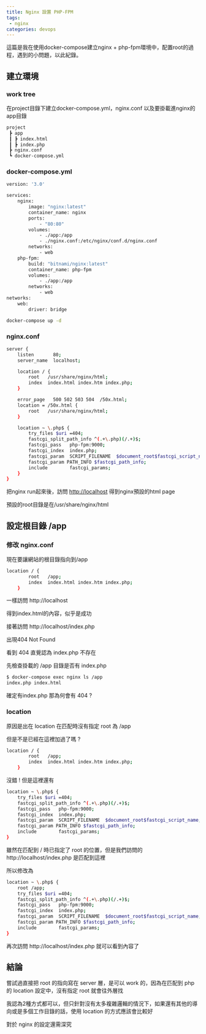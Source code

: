 ```yaml
---
title: Nginx 設置 PHP-FPM
tags:
 - nginx
categories: devops
---
```

這篇是我在使用docker-compose建立nginx + php-fpm環境中，配置root的過程，遇到的小問題，以此紀錄。

## 建立環境

### work tree

在project目錄下建立docker-compose.yml，nginx.conf 以及要掛載進nginx的app目錄

``` bash
project
 ┣ app
 ┃ ┣ index.html
 ┃ ┣ index.php
 ┣ nginx.conf
 ┗ docker-compose.yml
 ```

<!-- more -->

### docker-compose.yml

``` bash
version: '3.0'

services:
    nginx:
        image: "nginx:latest"
        container_name: nginx
        ports:
            - "80:80"
        volumes:
            - ./app:/app
            - ./nginx.conf:/etc/nginx/conf.d/nginx.conf
        networks:
            - web
    php-fpm:
        build: "bitnami/nginx:latest"
        container_name: php-fpm
        volumes:
            - ./app:/app
        networks:
            - web
networks:
    web:
        driver: bridge
```

``` bash
docker-compose up -d
```


### nginx.conf

``` bash
server {
    listen       80;
    server_name  localhost;

    location / {
        root   /usr/share/nginx/html;
        index  index.html index.htm index.php;
    }

    error_page   500 502 503 504  /50x.html;
    location = /50x.html {
        root   /usr/share/nginx/html;
    }

    location ~ \.php$ {
        try_files $uri =404;
        fastcgi_split_path_info ^(.+\.php)(/.+)$;
        fastcgi_pass   php-fpm:9000;
        fastcgi_index  index.php;
        fastcgi_param  SCRIPT_FILENAME  $document_root$fastcgi_script_name;
        fastcgi_param PATH_INFO $fastcgi_path_info;
        include        fastcgi_params;
    }
}
```

把nginx run起來後，訪問 [http://localhost](http://localhost) 得到nginx預設的html page

預設的root目錄是在/usr/share/nginx/html

## 設定根目錄 /app

### 修改 nginx.conf

現在要讓網站的根目錄指向到/app

``` bash
location / {
        root   /app;
        index  index.html index.htm index.php;
    }
```

一樣訪問 http://localhost

得到index.html的內容，似乎是成功

接著訪問 http://localhost/index.php

出現404 Not Found

看到 404 直覺認為 index.php 不存在

先檢查掛載的 /app 目錄是否有 index.php

``` bash
$ docker-compose exec nginx ls /app
index.php index.html
```

確定有index.php 那為何會有 404 ?

### location

原因是出在 location 在匹配時沒有指定 root 為 /app

但是不是已經在這裡加過了嗎 ?

``` bash
location / {
        root   /app;
        index  index.html index.htm index.php;
    }
```

沒錯 ! 但是這裡還有

``` bash
location ~ \.php$ {
    try_files $uri =404;
    fastcgi_split_path_info ^(.+\.php)(/.+)$;
    fastcgi_pass   php-fpm:9000;
    fastcgi_index  index.php;
    fastcgi_param  SCRIPT_FILENAME  $document_root$fastcgi_script_name;
    fastcgi_param PATH_INFO $fastcgi_path_info;
    include        fastcgi_params;
}
```

雖然在匹配到 / 時已指定了 root 的位置，但是我們訪問的 http://localhost/index.php 是匹配到這裡

所以修改為

``` bash
location ~ \.php$ {
    root /app;
    try_files $uri =404;
    fastcgi_split_path_info ^(.+\.php)(/.+)$;
    fastcgi_pass   php-fpm:9000;
    fastcgi_index  index.php;
    fastcgi_param  SCRIPT_FILENAME  $document_root$fastcgi_script_name;
    fastcgi_param PATH_INFO $fastcgi_path_info;
    include        fastcgi_params;
}
```

再次訪問 http://localhost/index.php 就可以看到內容了

## 結論

嘗試過直接把 root 的指向寫在 server 層，是可以 work 的，因為在匹配到 php 的 location 設定中，沒有指定 root 就會往外層找

我認為2種方式都可以，但只針對沒有太多複雜邏輯的情況下，如果還有其他的導向或是多個工作目錄的話，使用 location 的方式應該會比較好

對於 nginx 的設定還需深究
